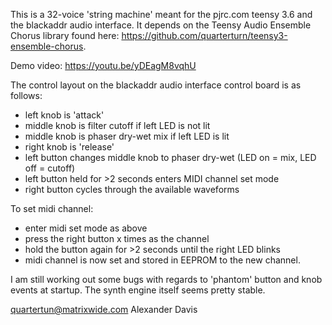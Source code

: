 This is a 32-voice 'string machine' meant for the pjrc.com teensy 3.6 and the blackaddr audio interface. It depends on the Teensy Audio Ensemble Chorus library found here: https://github.com/quarterturn/teensy3-ensemble-chorus.

Demo video: https://youtu.be/yDEagM8vqhU

The control layout on the blackaddr audio interface control board is as follows:
- left knob is 'attack'
- middle knob is filter cutoff if left LED is not lit
- middle knob is phaser dry-wet mix if left LED is lit
- right knob is 'release'
- left button changes middle knob to phaser dry-wet (LED on = mix, LED off = cutoff)
- left button held for >2 seconds enters MIDI channel set mode
- right button cycles through the available waveforms

To set midi channel:
- enter midi set mode as above
- press the right button x times as the channel
- hold the button again for >2 seconds until the right LED blinks
- midi channel is now set and stored in EEPROM to the new channel.

I am still working out some bugs with regards to 'phantom' button and knob events at startup. The synth engine itself seems pretty stable.

quartertun@matrixwide.com
Alexander Davis
